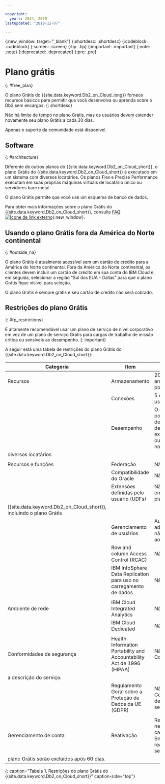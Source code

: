 ```yaml
---

copyright:
  years: 2014, 2019
lastupdated: "2018-12-07"

---
```


<!-- Attribute definitions --> 
{:new_window: target="_blank"}
{:shortdesc: .shortdesc}
{:codeblock: .codeblock}
{:screen: .screen}
{:tip: .tip}
{:important: .important}
{:note: .note}
{:deprecated: .deprecated}
{:pre: .pre}

# Plano grátis
{: #free_plan}

O plano Grátis do {{site.data.keyword.Db2_on_Cloud_long}} fornece recursos básicos para permitir que você
desenvolva ou aprenda sobre o Db2 sem encargos.
{: shortdesc}

Não há limite de tempo no plano Grátis, mas os usuários devem estender novamente seu plano Grátis a cada 30 dias.

Apenas o suporte da comunidade está disponível. 
 
## Software
{: #architecture}

Diferente de outros planos do {{site.data.keyword.Db2_on_Cloud_short}}, o plano Grátis do
{{site.data.keyword.Db2_on_Cloud_short}} é executado em um sistema com diversos locatários. Os planos Flex e Precise
Performance executam em suas próprias máquinas virtuais de locatário único ou servidores bare metal.
 
O plano Grátis permite que você use um esquema de banco de dados.

Para obter mais informações sobre o plano Grátis do {{site.data.keyword.Db2_on_Cloud_short}}, consulte
[FAQ ![Ícone de link externo](../../icons/launch-glyph.svg "Ícone de link externo")](https://ibm.biz/db2oc_free_plan_faq){:new_window}.

## Usando o plano Grátis fora da América do Norte continental
{: #outside_na}

O plano Grátis é atualmente acessível sem um cartão de crédito para a América do Norte continental. Fora da América do
Norte continental, os clientes devem incluir um cartão de crédito em sua conta do IBM Cloud e, em seguida, selecionar a
região "Sul dos EUA - Dallas" para que o plano Grátis fique visível para seleção.

O plano Grátis é sempre grátis e seu cartão de crédito não será cobrado.

## Restrições do plano Grátis
{: #fp_restrictions}

É altamente recomendável usar um plano de serviço de nível corporativo em vez de um plano de serviço Grátis para cargas
de trabalho de missão crítica ou sensíveis ao desempenho.
{: important}

A seguir está uma tabela de restrições do plano Grátis do {{site.data.keyword.Db2_on_Cloud_short}}:

| Categoria | Item | Restrição | 
|----------|------|-------------|
| Recursos | Armazenamento | 200 MB de armazenamento por usuário |
|  | Conexões | 5 conexões por usuário |
|  | Desempenho | O desempenho pode variar devido a cargas de trabalho executadas por outros usuários no sistema de
diversos locatários |
|  |  |
| Recursos e funções | Federação | Não suportado |
|  | Compatibilidade do Oracle | Não suportado |
|  | Extensões definidas pelo usuário (UDFs) | Não suportado em nenhum plano do
{{site.data.keyword.Db2_on_Cloud_short}}, incluindo o plano Grátis |
|  | Gerenciamento de usuários | Autoridade administrativa não fornecida ao usuário |
|  | Row and column Access Control (RCAC) | Não suportado |
|  | IBM InfoSphere Data Replication para uso no carregamento de dados | Não suportado |
|  |  |
| Ambiente de rede | IBM Cloud Integrated Analytics | Não suportado |
|  | IBM Cloud Dedicated | Não suportado |
|  |  |
| Conformidades de segurança | Health Information Portability and Accountability Act de 1996 (HIPAA) | Não suportado. Consulte
a descrição do serviço. |
|  | Regulamento Geral sobre a Proteção de Dados da UE (GDPR) | Não suportado. Consulte a descrição do serviço. |
|  |  |
| Gerenciamento de conta | Reativação | Reativação necessária a cada 30 dias. Se não forem reativados, os serviços do
plano Grátis serão excluídos após 60 dias.  |
{: caption="Tabela 1. Restrições do plano Grátis do {{site.data.keyword.Db2_on_Cloud_short}}" caption-side="top"}


